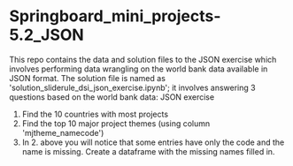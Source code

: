 # Springboard_mini_projects-5.2_JSON
This repo contains the data and solution files to the JSON exercise which involves performing data wrangling on the world bank data 
available in JSON format. 
The solution file is named as 'solution_sliderule_dsi_json_exercise.ipynb'; it involves answering 3 questions based on the world bank 
data:
JSON exercise
1. Find the 10 countries with most projects
2. Find the top 10 major project themes (using column 'mjtheme_namecode')
3. In 2. above you will notice that some entries have only the code and the name is missing. Create a dataframe with the 
   missing names filled in.
   
